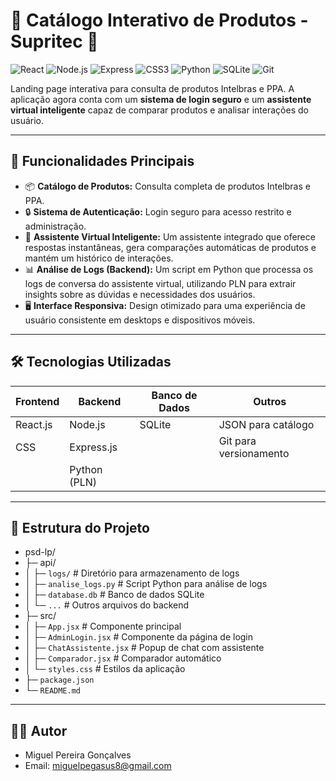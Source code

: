 # 🚀 Catálogo Interativo de Produtos - Supritec 🦅

![React](https://img.shields.io/badge/React-61DAFB?style=for-the-badge&logo=react&logoColor=white)
![Node.js](https://img.shields.io/badge/Node.js-339933?style=for-the-badge&logo=node.js&logoColor=white)
![Express](https://img.shields.io/badge/Express-000000?style=for-the-badge&logo=express&logoColor=white)
![CSS3](https://img.shields.io/badge/CSS3-1572B6?style=for-the-badge&logo=css3&logoColor=white)
![Python](https://img.shields.io/badge/Python-3776AB?style=for-the-badge&logo=python&logoColor=white)
![SQLite](https://img.shields.io/badge/SQLite-003B57?style=for-the-badge&logo=sqlite&logoColor=white)
![Git](https://img.shields.io/badge/Git-F05032?style=for-the-badge&logo=git&logoColor=white)

Landing page interativa para consulta de produtos Intelbras e PPA. A aplicação agora conta com um **sistema de login seguro** e um **assistente virtual inteligente** capaz de comparar produtos e analisar interações do usuário.

---

## 🎯 Funcionalidades Principais

-   📦 **Catálogo de Produtos:** Consulta completa de produtos Intelbras e PPA.
-   🔒 **Sistema de Autenticação:** Login seguro para acesso restrito e administração.
-   🤖 **Assistente Virtual Inteligente:** Um assistente integrado que oferece respostas instantâneas, gera comparações automáticas de produtos e mantém um histórico de interações.
-   📊 **Análise de Logs (Backend):** Um script em Python que processa os logs de conversa do assistente virtual, utilizando PLN para extrair insights sobre as dúvidas e necessidades dos usuários.
-   🖥️ **Interface Responsiva:** Design otimizado para uma experiência de usuário consistente em desktops e dispositivos móveis.

---

## 🛠️ Tecnologias Utilizadas

| Frontend      | Backend       | Banco de Dados | Outros                 |
|---------------|---------------|----------------|------------------------|
| React.js      | Node.js       | SQLite         | JSON para catálogo     |
| CSS           | Express.js    |                | Git para versionamento |
|               | Python (PLN)  |                |                        |

---

## 📁 Estrutura do Projeto

- psd-lp/
- ├─ api/
- │ ├─ `logs/` # Diretório para armazenamento de logs
- │ ├─ `analise_logs.py` # Script Python para análise de logs
- │ ├─ `database.db` # Banco de dados SQLite
- │ └─ `...` # Outros arquivos do backend
- ├─ src/
- │ ├─ `App.jsx` # Componente principal
- │ ├─ `AdminLogin.jsx` # Componente da página de login
- │ ├─ `ChatAssistente.jsx` # Popup de chat com assistente
- │ ├─ `Comparador.jsx` # Comparador automático
- │ └─ `styles.css` # Estilos da aplicação
- ├─ `package.json`
- └─ `README.md`

---

## 👨‍💻 Autor

- Miguel Pereira Gonçalves
- Email: miguelpegasus8@gmail.com
